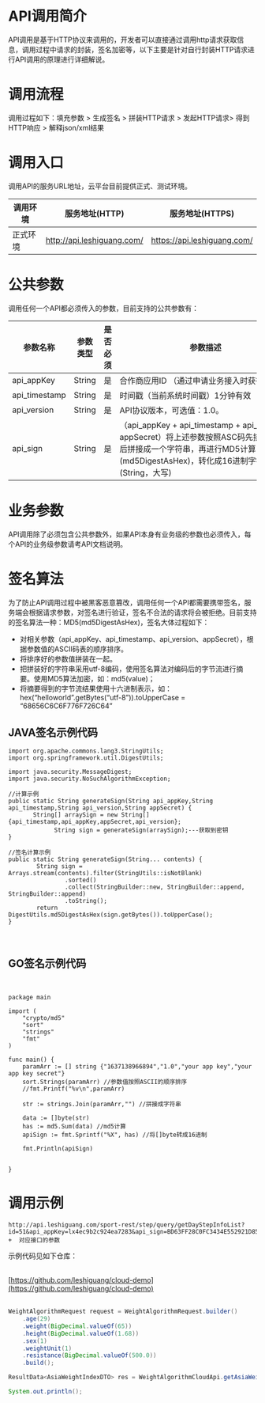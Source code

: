 <a name="WEaMo"></a>
# API调用简介
API调用是基于HTTP协议来调用的，开发者可以直接通过调用http请求获取信息，调用过程中请求的封装，签名加密等，以下主要是针对自行封装HTTP请求进行API调用的原理进行详细解说。
<a name="s0"></a>
# 调用流程
调用过程如下：填充参数 > 生成签名 > 拼装HTTP请求 > 发起HTTP请求> 得到HTTP响应 > 解释json/xml结果
<a name="s1"></a>
# 调用入口
调用API的服务URL地址，云平台目前提供正式、测试环境。

| 调用环境 | 服务地址(HTTP) | 服务地址(HTTPS) |
| --- | --- | --- |
| 正式环境 | http://api.leshiguang.com/ | https://api.leshiguang.com/ |

<a name="s2"></a>
# 公共参数
调用任何一个API都必须传入的参数，目前支持的公共参数有：

| 参数名称 | 参数类型 | 是否必须 | 参数描述 |
| --- | --- | --- | --- |
| api_appKey | String | 是 | 合作商应用ID （通过申请业务接入时获得） |
| api_timestamp | String | 是 | 时间戳（当前系统时间戳）1分钟有效 |
| api_version | String | 是 | API协议版本，可选值：1.0。 |
| api_sign | String | 是 | （api_appKey + api_timestamp + api_version + appSecret）将上述参数按照ASC码先排序，然后拼接成一个字符串，再进行MD5计算(md5DigestAsHex)，转化成16进制字符(String，大写) |

<a name="s3"></a>
# 业务参数
API调用除了必须包含公共参数外，如果API本身有业务级的参数也必须传入，每个API的业务级参数请考API文档说明。
<a name="s4"></a>
# 签名算法
为了防止API调用过程中被黑客恶意篡改，调用任何一个API都需要携带签名，服务端会根据请求参数，对签名进行验证，签名不合法的请求将会被拒绝。目前支持的签名算法一种：MD5(md5DigestAsHex)，签名大体过程如下：

- 对相关参数（api_appKey、api_timestamp、api_version、appSecret），根据参数值的ASCII码表的顺序排序。
- 将排序好的参数值拼装在一起。
- 把拼装好的字符串采用utf-8编码，使用签名算法对编码后的字节流进行摘要。使用MD5算法加密，如：md5(value)；
- 将摘要得到的字节流结果使用十六进制表示，如：hex(“helloworld”.getBytes(“utf-8”)).toUpperCase = “68656C6C6F776F726C64”
<a name="ZJd94"></a>
## JAVA签名示例代码


```
import org.apache.commons.lang3.StringUtils;
import org.springframework.util.DigestUtils;

import java.security.MessageDigest;
import java.security.NoSuchAlgorithmException;

//计算示例
public static String generateSign(String api_appKey,String api_timestamp,String api_version,String appSecret) {
       String[] arraySign = new String[]{api_timestamp,api_appKey,appSecret,api_version};
 			 String sign = generateSign(arraySign);---获取到密钥
}

//签名计算示例
public static String generateSign(String... contents) {
        String sign = Arrays.stream(contents).filter(StringUtils::isNotBlank)
                .sorted()
                .collect(StringBuilder::new, StringBuilder::append, StringBuilder::append)
                .toString();
        return DigestUtils.md5DigestAsHex(sign.getBytes()).toUpperCase();
}

```
**​**<br />
<a name="GB6GL"></a>
## 
<a name="vGi7T"></a>
## GO签名示例代码

<br />

```
package main

import (
    "crypto/md5"
	"sort"
	"strings"
	"fmt"
)

func main() {
	paramArr := [] string {"1637138966894","1.0","your app key","your app key secret"}
	sort.Strings(paramArr) //参数值按照ASCII的顺序排序
	//fmt.Printf("%v\n",paramArr)
	
	str := strings.Join(paramArr,"") //拼接成字符串
    
    data := []byte(str)
    has := md5.Sum(data) //md5计算
    apiSign := fmt.Sprintf("%X", has) //将[]byte转成16进制
    
    fmt.Println(apiSign)
	
	
}
```
<a name="s5"></a>
# 调用示例
```
http://api.leshiguang.com/sport-rest/step/query/getDayStepInfoList?id=51&api_appKey=lx4ec9b2c924ea7283&api_sign=BD63FF28C0FC3434E552921D85FA8591&api_timestamp=1596527190000&api_version=1.0  +  对应接口的参数
```
示例代码见如下仓库：<br />​

[https://github.com/leshiguang/cloud-demo](https://github.com/leshiguang/cloud-demo)<br />​<br />
```java
WeightAlgorithmRequest request = WeightAlgorithmRequest.builder()
    .age(29)
    .weight(BigDecimal.valueOf(65))
    .height(BigDecimal.valueOf(1.68))
    .sex(1)
    .weightUnit(1)
    .resistance(BigDecimal.valueOf(500.0))
    .build();

ResultData<AsiaWeightIndexDTO> res = WeightAlgorithmCloudApi.getAsiaWeightIndexDTO(request);

System.out.println();
```

